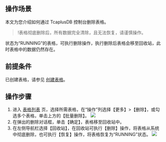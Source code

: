 
## 操作场景 
本文为您介绍如何通过 TcaplusDB 控制台删除表格。
>!表格彻底删除后，所有数据完全清除，且无法恢复，请谨慎操作。
>
状态为“RUNNING”的表格，可执行删除操作，执行删除后表格会移至回收站，此时表格中的数据仍然存在。

## 前提条件
已创建表格，请参见 [创建表格](https://cloud.tencent.com/document/product/596/38808)。

## 操作步骤
1. 进入 [表格列表](https://console.cloud.tencent.com/tcaplusdb/table) 页，选择所需表格，在“操作”列选择【更多】>【删除】，或勾选多个表格，单击上方的【批量删除】。
![](https://main.qcloudimg.com/raw/4b841ec9359e7ef0dec61bd482c390e4.png)
2. 在弹出的删除对话框，单击【确定】，表格移至回收站中。
3. 在左侧导航栏选择【回收站】，在回收站可执行【删除】操作，将表格从系统中彻底删除，也可执行【恢复】操作，将表格恢复为“RUNNING”状态。
![](https://main.qcloudimg.com/raw/9f8cbba52350db23116af16f48195a24.png)

   
